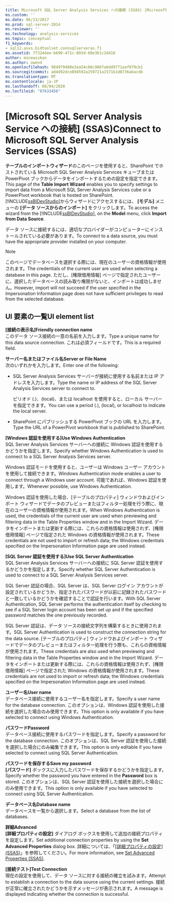 ```yaml
---
title: Microsoft SQL Server Analysis Services への接続 (SSAS) |Microsoft Docs
ms.custom: ''
ms.date: 06/13/2017
ms.prod: sql-server-2014
ms.reviewer: ''
ms.technology: analysis-services
ms.topic: conceptual
f1_keywords:
- sql12.asvs.bidtoolset.connsqlserveras.f1
ms.assetid: 7f3244ee-b690-471c-893d-68e361c2d416
author: minewiskan
ms.author: owend
ms.openlocfilehash: 984979480e3ea54c86c986fa6dd9771aaf879cb1
ms.sourcegitcommit: ad4d92dce894592a259721a1571b1d8736abacdb
ms.translationtype: MT
ms.contentlocale: ja-JP
ms.lasthandoff: 08/04/2020
ms.locfileid: "87633456"
---
```

# <a name="connect-to-microsoft-sql-server-analysis-services-ssas"></a><span data-ttu-id="b88da-102">[Microsoft SQL Server Analysis Service への接続] (SSAS)</span><span class="sxs-lookup"><span data-stu-id="b88da-102">Connect to Microsoft SQL Server Analysis Services (SSAS)</span></span>
  <span data-ttu-id="b88da-103">**テーブルのインポートウィザード**のこのページを使用すると、SharePoint でホストされている Microsoft SQL Server Analysis Services キューブまたは PowerPivot ブックからデータをインポートするための設定を指定できます。</span><span class="sxs-lookup"><span data-stu-id="b88da-103">This page of the **Table Import Wizard** enables you to specify settings to import data from a Microsoft SQL Server Analysis Services cube or a PowerPivot workbook that is hosted on SharePoint.</span></span> <span data-ttu-id="b88da-104">[!INCLUDE[ssBIDevStudio](../includes/ssbidevstudio-md.md)]からウィザードにアクセスするには、 **[モデル]** メニューの **[データ ソースからのインポート]** をクリックします。</span><span class="sxs-lookup"><span data-stu-id="b88da-104">To access the wizard from the [!INCLUDE[ssBIDevStudio](../includes/ssbidevstudio-md.md)], on the **Model** menu, click **Import from Data Source**.</span></span>  
  
 <span data-ttu-id="b88da-105">データ ソースに接続するには、適切なプロバイダーがコンピューターにインストールされている必要があります。</span><span class="sxs-lookup"><span data-stu-id="b88da-105">To connect to a data source, you must have the appropriate provider installed on your computer.</span></span>  
  
> [!NOTE]  
>  <span data-ttu-id="b88da-106">このページでデータベースを選択する際には、現在のユーザーの資格情報が使用されます。</span><span class="sxs-lookup"><span data-stu-id="b88da-106">The credentials of the current user are used when selecting a database in this page.</span></span> <span data-ttu-id="b88da-107">ただし、[権限借用情報] ページで指定されたユーザーに、選択したデータベースの読み取り権限がないと、インポートは成功しません。</span><span class="sxs-lookup"><span data-stu-id="b88da-107">However, import will not succeed if the user specified in the Impersonation Information page does not have sufficient privileges to read from the selected database.</span></span>  
  
## <a name="ui-element-list"></a><span data-ttu-id="b88da-108">UI 要素の一覧</span><span class="sxs-lookup"><span data-stu-id="b88da-108">UI element list</span></span>  
 <span data-ttu-id="b88da-109">**[接続の表示名]**</span><span class="sxs-lookup"><span data-stu-id="b88da-109">**Friendly connection name**</span></span>  
 <span data-ttu-id="b88da-110">このデータ ソース接続の一意の名前を入力します。</span><span class="sxs-lookup"><span data-stu-id="b88da-110">Type a unique name for this data source connection.</span></span> <span data-ttu-id="b88da-111">これは必須フィールドです。</span><span class="sxs-lookup"><span data-stu-id="b88da-111">This is a required field.</span></span>  
  
 <span data-ttu-id="b88da-112">**サーバー名またはファイル名**</span><span class="sxs-lookup"><span data-stu-id="b88da-112">**Server or File Name**</span></span>  
 <span data-ttu-id="b88da-113">次のいずれかを入力します。</span><span class="sxs-lookup"><span data-stu-id="b88da-113">Enter one of the following:</span></span>  
  
-   <span data-ttu-id="b88da-114">SQL Server Analysis Services サーバーが接続に使用する名前または IP アドレスを入力します。</span><span class="sxs-lookup"><span data-stu-id="b88da-114">Type the name or IP address of the SQL Server Analysis Services server to connect to.</span></span>  
  
     <span data-ttu-id="b88da-115">ピリオド (.)、(local)、または localhost を使用すると、ローカル サーバーを指定できます。</span><span class="sxs-lookup"><span data-stu-id="b88da-115">You can use a period (.), (local), or localhost to indicate the local server.</span></span>  
  
-   <span data-ttu-id="b88da-116">SharePoint にパブリッシュする PowerPivot ブックの URL を入力します。</span><span class="sxs-lookup"><span data-stu-id="b88da-116">Type the URL of a PowerPivot workbook that is published to SharePoint.</span></span>  
  
 <span data-ttu-id="b88da-117">**[Windows 認証を使用する]**</span><span class="sxs-lookup"><span data-stu-id="b88da-117">**Use Windows Authentication**</span></span>  
 <span data-ttu-id="b88da-118">SQL Server Analysis Services サーバーへの接続に Windows 認証を使用するかどうかを指定します。</span><span class="sxs-lookup"><span data-stu-id="b88da-118">Specify whether Windows Authentication is used to connect to a SQL Server Analysis Services server.</span></span>  
  
 <span data-ttu-id="b88da-119">Windows 認証モードを使用すると、ユーザーは Windows ユーザー アカウントを使用して接続できます。</span><span class="sxs-lookup"><span data-stu-id="b88da-119">Windows Authentication mode enables a user to connect through a Windows user account.</span></span> <span data-ttu-id="b88da-120">可能であれば、Windows 認証を使用します。</span><span class="sxs-lookup"><span data-stu-id="b88da-120">Whenever possible, use Windows Authentication.</span></span>  
  
 <span data-ttu-id="b88da-121">Windows 認証を使用した場合、[テーブルのプロパティ] ウィンドウおよびインポート ウィザードでデータのプレビューまたはフィルター処理を行う際に、現在のユーザーの資格情報が使用されます。</span><span class="sxs-lookup"><span data-stu-id="b88da-121">When Windows Authentication is used, the credentials of the current user are used when previewing and filtering data in the Table Properties window and in the Import Wizard.</span></span> <span data-ttu-id="b88da-122">データをインポートまたは更新する際には、これらの資格情報は使用されず、[権限借用情報] ページで指定された Windows の資格情報が使用されます。</span><span class="sxs-lookup"><span data-stu-id="b88da-122">These credentials are not used to import or refresh data; the Windows credentials specified on the Impersonation Information page are used instead.</span></span>  
  
 <span data-ttu-id="b88da-123">**[SQL Server 認証を使用する]**</span><span class="sxs-lookup"><span data-stu-id="b88da-123">**Use SQL Server Authentication**</span></span>  
 <span data-ttu-id="b88da-124">SQL Server Analysis Services サーバーへの接続に SQL Server 認証を使用するかどうかを指定します。</span><span class="sxs-lookup"><span data-stu-id="b88da-124">Specify whether SQL Server Authentication is used to connect to a SQL Server Analysis Services server.</span></span>  
  
 <span data-ttu-id="b88da-125">SQL Server 認証の場合、SQL Server は、SQL Server ログイン アカウントが設定されているかどうか、指定されたパスワードが以前に記録されたパスワードと一致しているかどうかを確認することで認証を行います。</span><span class="sxs-lookup"><span data-stu-id="b88da-125">With SQL Server Authentication, SQL Server performs the authentication itself by checking to see if a SQL Server login account has been set up and if the specified password matches the one previously recorded.</span></span>  
  
 <span data-ttu-id="b88da-126">SQL Server 認証は、データ ソースの接続文字列を構築するときに使用されます。</span><span class="sxs-lookup"><span data-stu-id="b88da-126">SQL Server Authentication is used to construct the connection string for the data source.</span></span> <span data-ttu-id="b88da-127">[テーブルのプロパティ] ウィンドウおよびインポート ウィザードでデータのプレビューまたはフィルター処理を行う際も、これらの資格情報が使用されます。</span><span class="sxs-lookup"><span data-stu-id="b88da-127">These credentials are also used when previewing and filtering data in the Table Properties window and in the Import Wizard.</span></span> <span data-ttu-id="b88da-128">データをインポートまたは更新する際には、これらの資格情報は使用されず、[権限借用情報] ページで指定された Windows の資格情報が使用されます。</span><span class="sxs-lookup"><span data-stu-id="b88da-128">These credentials are not used to import or refresh data; the Windows credentials specified on the Impersonation Information page are used instead.</span></span>  
  
 <span data-ttu-id="b88da-129">**ユーザー名**</span><span class="sxs-lookup"><span data-stu-id="b88da-129">**User name**</span></span>  
 <span data-ttu-id="b88da-130">データベース接続に使用するユーザー名を指定します。</span><span class="sxs-lookup"><span data-stu-id="b88da-130">Specify a user name for the database connection.</span></span> <span data-ttu-id="b88da-131">このオプションは、Windows 認証を使用した接続を選択した場合のみ使用できます。</span><span class="sxs-lookup"><span data-stu-id="b88da-131">This option is only available if you have selected to connect using Windows Authentication.</span></span>  
  
 <span data-ttu-id="b88da-132">**パスワード**</span><span class="sxs-lookup"><span data-stu-id="b88da-132">**Password**</span></span>  
 <span data-ttu-id="b88da-133">データベース接続に使用するパスワードを指定します。</span><span class="sxs-lookup"><span data-stu-id="b88da-133">Specify a password for the database connection.</span></span> <span data-ttu-id="b88da-134">このオプションは、SQL Server 認証を使用した接続を選択した場合にのみ編集できます。</span><span class="sxs-lookup"><span data-stu-id="b88da-134">This option is only editable if you have selected to connect using SQL Server Authentication.</span></span>  
  
 <span data-ttu-id="b88da-135">**パスワードを保存する**</span><span class="sxs-lookup"><span data-stu-id="b88da-135">**Save my password**</span></span>  
 <span data-ttu-id="b88da-136">**[パスワード]** ボックスに入力したパスワードを保存するかどうかを指定します。</span><span class="sxs-lookup"><span data-stu-id="b88da-136">Specify whether the password you have entered in the **Password** box is stored.</span></span> <span data-ttu-id="b88da-137">このオプションは、SQL Server 認証を使用した接続を選択した場合にのみ使用できます。</span><span class="sxs-lookup"><span data-stu-id="b88da-137">This option is only available if you have selected to connect using SQL Server Authentication.</span></span>  
  
 <span data-ttu-id="b88da-138">**データベース名**</span><span class="sxs-lookup"><span data-stu-id="b88da-138">**Database name**</span></span>  
 <span data-ttu-id="b88da-139">データベースを一覧から選択します。</span><span class="sxs-lookup"><span data-stu-id="b88da-139">Select a database from the list of databases.</span></span>  
  
 <span data-ttu-id="b88da-140">**詳細**</span><span class="sxs-lookup"><span data-stu-id="b88da-140">**Advanced**</span></span>  
 <span data-ttu-id="b88da-141">**[詳細プロパティの設定]** ダイアログ ボックスを使用して追加の接続プロパティを設定します。</span><span class="sxs-lookup"><span data-stu-id="b88da-141">Set additional connection properties by using the **Set Advanced Properties** dialog box.</span></span> <span data-ttu-id="b88da-142">詳細については、「[[詳細プロパティの設定] (SSAS)](set-advanced-properties-ssas.md)」を参照してください。</span><span class="sxs-lookup"><span data-stu-id="b88da-142">For more information, see [Set Advanced Properties &#40;SSAS&#41;](set-advanced-properties-ssas.md).</span></span>  
  
 <span data-ttu-id="b88da-143">**[接続テスト]**</span><span class="sxs-lookup"><span data-stu-id="b88da-143">**Test Connection**</span></span>  
 <span data-ttu-id="b88da-144">現在の設定を使用して、データ ソースに対する接続の確立を試みます。</span><span class="sxs-lookup"><span data-stu-id="b88da-144">Attempt to establish a connection to the data source using the current settings.</span></span> <span data-ttu-id="b88da-145">接続が正常に確立されたかどうかを示すメッセージが表示されます。</span><span class="sxs-lookup"><span data-stu-id="b88da-145">A message is displayed indicating whether the connection is successful.</span></span>  
  
  
